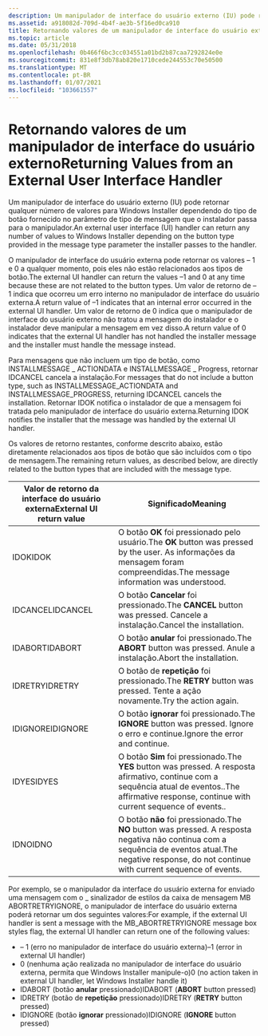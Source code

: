 ```yaml
---
description: Um manipulador de interface do usuário externo (IU) pode retornar qualquer número de valores para Windows Installer dependendo do tipo de botão fornecido no parâmetro de tipo de mensagem que o instalador passa para o manipulador.
ms.assetid: a918082d-709d-4b4f-ae3b-5f16ed0ca910
title: Retornando valores de um manipulador de interface do usuário externo
ms.topic: article
ms.date: 05/31/2018
ms.openlocfilehash: 0b466f6bc3cc034551a01bd2b87caa7292824e0e
ms.sourcegitcommit: 831e8f3db78ab820e1710cede244553c70e50500
ms.translationtype: MT
ms.contentlocale: pt-BR
ms.lasthandoff: 01/07/2021
ms.locfileid: "103661557"
---
```

# <a name="returning-values-from-an-external-user-interface-handler"></a><span data-ttu-id="24193-103">Retornando valores de um manipulador de interface do usuário externo</span><span class="sxs-lookup"><span data-stu-id="24193-103">Returning Values from an External User Interface Handler</span></span>

<span data-ttu-id="24193-104">Um manipulador de interface do usuário externo (IU) pode retornar qualquer número de valores para Windows Installer dependendo do tipo de botão fornecido no parâmetro de tipo de mensagem que o instalador passa para o manipulador.</span><span class="sxs-lookup"><span data-stu-id="24193-104">An external user interface (UI) handler can return any number of values to Windows Installer depending on the button type provided in the message type parameter the installer passes to the handler.</span></span>

<span data-ttu-id="24193-105">O manipulador de interface do usuário externa pode retornar os valores – 1 e 0 a qualquer momento, pois eles não estão relacionados aos tipos de botão.</span><span class="sxs-lookup"><span data-stu-id="24193-105">The external UI handler can return the values –1 and 0 at any time because these are not related to the button types.</span></span> <span data-ttu-id="24193-106">Um valor de retorno de – 1 indica que ocorreu um erro interno no manipulador de interface do usuário externa.</span><span class="sxs-lookup"><span data-stu-id="24193-106">A return value of –1 indicates that an internal error occurred in the external UI handler.</span></span> <span data-ttu-id="24193-107">Um valor de retorno de 0 indica que o manipulador de interface do usuário externo não tratou a mensagem do instalador e o instalador deve manipular a mensagem em vez disso.</span><span class="sxs-lookup"><span data-stu-id="24193-107">A return value of 0 indicates that the external UI handler has not handled the installer message and the installer must handle the message instead.</span></span>

<span data-ttu-id="24193-108">Para mensagens que não incluem um tipo de botão, como INSTALLMESSAGE \_ ACTIONDATA e INSTALLMESSAGE \_ Progress, retornar IDCANCEL cancela a instalação.</span><span class="sxs-lookup"><span data-stu-id="24193-108">For messages that do not include a button type, such as INSTALLMESSAGE\_ACTIONDATA and INSTALLMESSAGE\_PROGRESS, returning IDCANCEL cancels the installation.</span></span> <span data-ttu-id="24193-109">Retornar IDOK notifica o instalador de que a mensagem foi tratada pelo manipulador de interface do usuário externa.</span><span class="sxs-lookup"><span data-stu-id="24193-109">Returning IDOK notifies the installer that the message was handled by the external UI handler.</span></span>

<span data-ttu-id="24193-110">Os valores de retorno restantes, conforme descrito abaixo, estão diretamente relacionados aos tipos de botão que são incluídos com o tipo de mensagem.</span><span class="sxs-lookup"><span data-stu-id="24193-110">The remaining return values, as described below, are directly related to the button types that are included with the message type.</span></span>



| <span data-ttu-id="24193-111">Valor de retorno da interface do usuário externa</span><span class="sxs-lookup"><span data-stu-id="24193-111">External UI return value</span></span> | <span data-ttu-id="24193-112">Significado</span><span class="sxs-lookup"><span data-stu-id="24193-112">Meaning</span></span>                                                                                                |
|--------------------------|--------------------------------------------------------------------------------------------------------|
| <span data-ttu-id="24193-113">IDOK</span><span class="sxs-lookup"><span data-stu-id="24193-113">IDOK</span></span>                     | <span data-ttu-id="24193-114">O botão **OK** foi pressionado pelo usuário.</span><span class="sxs-lookup"><span data-stu-id="24193-114">The **OK** button was pressed by the user.</span></span> <span data-ttu-id="24193-115">As informações da mensagem foram compreendidas.</span><span class="sxs-lookup"><span data-stu-id="24193-115">The message information was understood.</span></span>                     |
| <span data-ttu-id="24193-116">IDCANCEL</span><span class="sxs-lookup"><span data-stu-id="24193-116">IDCANCEL</span></span>                 | <span data-ttu-id="24193-117">O botão **Cancelar** foi pressionado.</span><span class="sxs-lookup"><span data-stu-id="24193-117">The **CANCEL** button was pressed.</span></span> <span data-ttu-id="24193-118">Cancele a instalação.</span><span class="sxs-lookup"><span data-stu-id="24193-118">Cancel the installation.</span></span>                                            |
| <span data-ttu-id="24193-119">IDABORT</span><span class="sxs-lookup"><span data-stu-id="24193-119">IDABORT</span></span>                  | <span data-ttu-id="24193-120">O botão **anular** foi pressionado.</span><span class="sxs-lookup"><span data-stu-id="24193-120">The **ABORT** button was pressed.</span></span> <span data-ttu-id="24193-121">Anule a instalação.</span><span class="sxs-lookup"><span data-stu-id="24193-121">Abort the installation.</span></span>                                              |
| <span data-ttu-id="24193-122">IDRETRY</span><span class="sxs-lookup"><span data-stu-id="24193-122">IDRETRY</span></span>                  | <span data-ttu-id="24193-123">O botão de **repetição** foi pressionado.</span><span class="sxs-lookup"><span data-stu-id="24193-123">The **RETRY** button was pressed.</span></span> <span data-ttu-id="24193-124">Tente a ação novamente.</span><span class="sxs-lookup"><span data-stu-id="24193-124">Try the action again.</span></span>                                                |
| <span data-ttu-id="24193-125">IDIGNORE</span><span class="sxs-lookup"><span data-stu-id="24193-125">IDIGNORE</span></span>                 | <span data-ttu-id="24193-126">O botão **ignorar** foi pressionado.</span><span class="sxs-lookup"><span data-stu-id="24193-126">The **IGNORE** button was pressed.</span></span> <span data-ttu-id="24193-127">Ignore o erro e continue.</span><span class="sxs-lookup"><span data-stu-id="24193-127">Ignore the error and continue.</span></span>                                      |
| <span data-ttu-id="24193-128">IDYES</span><span class="sxs-lookup"><span data-stu-id="24193-128">IDYES</span></span>                    | <span data-ttu-id="24193-129">O botão **Sim** foi pressionado.</span><span class="sxs-lookup"><span data-stu-id="24193-129">The **YES** button was pressed.</span></span> <span data-ttu-id="24193-130">A resposta afirmativo, continue com a sequência atual de eventos..</span><span class="sxs-lookup"><span data-stu-id="24193-130">The affirmative response, continue with current sequence of events..</span></span>   |
| <span data-ttu-id="24193-131">IDNO</span><span class="sxs-lookup"><span data-stu-id="24193-131">IDNO</span></span>                     | <span data-ttu-id="24193-132">O botão **não** foi pressionado.</span><span class="sxs-lookup"><span data-stu-id="24193-132">The **NO** button was pressed.</span></span> <span data-ttu-id="24193-133">A resposta negativa não continua com a sequência de eventos atual.</span><span class="sxs-lookup"><span data-stu-id="24193-133">The negative response, do not continue with current sequence of events.</span></span> |



 

<span data-ttu-id="24193-134">Por exemplo, se o manipulador da interface do usuário externa for enviado uma mensagem com o \_ sinalizador de estilos da caixa de mensagem MB ABORTRETRYIGNORE, o manipulador de interface do usuário externa poderá retornar um dos seguintes valores:</span><span class="sxs-lookup"><span data-stu-id="24193-134">For example, if the external UI handler is sent a message with the MB\_ABORTRETRYIGNORE message box styles flag, the external UI handler can return one of the following values:</span></span>

-   <span data-ttu-id="24193-135">– 1 (erro no manipulador de interface do usuário externa)</span><span class="sxs-lookup"><span data-stu-id="24193-135">–1 (error in external UI handler)</span></span>
-   <span data-ttu-id="24193-136">0 (nenhuma ação realizada no manipulador de interface do usuário externa, permita que Windows Installer manipule-o)</span><span class="sxs-lookup"><span data-stu-id="24193-136">0 (no action taken in external UI handler, let Windows Installer handle it)</span></span>
-   <span data-ttu-id="24193-137">IDABORT (botão **anular** pressionado)</span><span class="sxs-lookup"><span data-stu-id="24193-137">IDABORT (**ABORT** button pressed)</span></span>
-   <span data-ttu-id="24193-138">IDRETRY (botão de **repetição** pressionado)</span><span class="sxs-lookup"><span data-stu-id="24193-138">IDRETRY (**RETRY** button pressed)</span></span>
-   <span data-ttu-id="24193-139">IDIGNORE (botão **ignorar** pressionado)</span><span class="sxs-lookup"><span data-stu-id="24193-139">IDIGNORE (**IGNORE** button pressed)</span></span>

 

 



